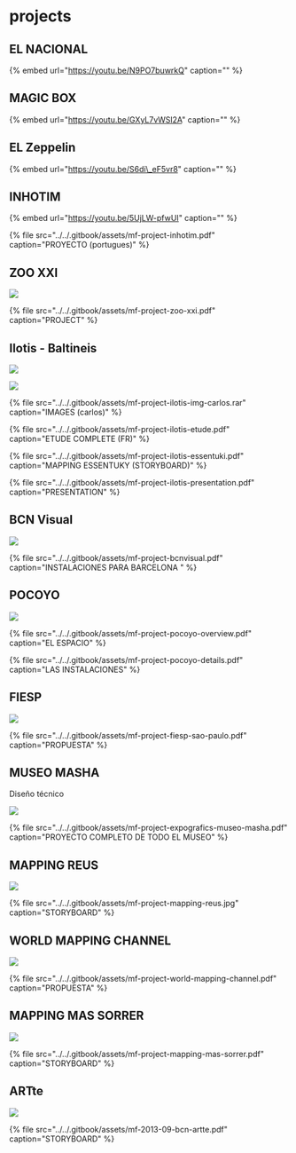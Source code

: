 # projects

## EL NACIONAL

{% embed url="https://youtu.be/N9PO7buwrkQ" caption="" %}

## MAGIC BOX

{% embed url="https://youtu.be/GXyL7vWSl2A" caption="" %}

## EL Zeppelin

{% embed url="https://youtu.be/S6di\_eF5vr8" caption="" %}

## INHOTIM

{% embed url="https://youtu.be/5UjLW-pfwUI" caption="" %}

{% file src="../../.gitbook/assets/mf-project-inhotim.pdf" caption="PROYECTO \(portugues\)" %}

## ZOO XXI

![](../../.gitbook/assets/mf-project-zoo-xxi.jpg)

{% file src="../../.gitbook/assets/mf-project-zoo-xxi.pdf" caption="PROJECT" %}

## Ilotis - Baltineis

![](../../.gitbook/assets/mf-project-ilotis-presentation-1-.png)

![](../../.gitbook/assets/mf-project-ilotis-presentation-2-.png)

{% file src="../../.gitbook/assets/mf-project-ilotis-img-carlos.rar" caption="IMAGES \(carlos\)" %}

{% file src="../../.gitbook/assets/mf-project-ilotis-etude.pdf" caption="ETUDE COMPLETE \(FR\)" %}

{% file src="../../.gitbook/assets/mf-project-ilotis-essentuki.pdf" caption="MAPPING ESSENTUKY \(STORYBOARD\)" %}

{% file src="../../.gitbook/assets/mf-project-ilotis-presentation.pdf" caption="PRESENTATION" %}

## BCN Visual

![](../../.gitbook/assets/mf-project-bcnvisual.jpg)

{% file src="../../.gitbook/assets/mf-project-bcnvisual.pdf" caption="INSTALACIONES PARA BARCELONA " %}

## POCOYO

![](../../.gitbook/assets/mf-project-pocoyo-overview.jpg)

{% file src="../../.gitbook/assets/mf-project-pocoyo-overview.pdf" caption="EL ESPACIO" %}

{% file src="../../.gitbook/assets/mf-project-pocoyo-details.pdf" caption="LAS INSTALACIONES" %}

## FIESP

![](../../.gitbook/assets/mf-project-fiesp-sao-paulo.jpg)

{% file src="../../.gitbook/assets/mf-project-fiesp-sao-paulo.pdf" caption="PROPUESTA" %}

## MUSEO MASHA

Diseño técnico

![](../../.gitbook/assets/mf-project-expografics-museo-masha.jpg)

{% file src="../../.gitbook/assets/mf-project-expografics-museo-masha.pdf" caption="PROYECTO COMPLETO DE TODO EL MUSEO" %}

## MAPPING REUS

![](../../.gitbook/assets/mf-project-mapping-reus%20%281%29.jpg)

{% file src="../../.gitbook/assets/mf-project-mapping-reus.jpg" caption="STORYBOARD" %}

## WORLD MAPPING CHANNEL

![](../../.gitbook/assets/mf-project-world-mapping-channel.jpg)

{% file src="../../.gitbook/assets/mf-project-world-mapping-channel.pdf" caption="PROPUESTA" %}

## MAPPING MAS SORRER

![](../../.gitbook/assets/mf-project-mapping-mas-sorrer.jpg)

{% file src="../../.gitbook/assets/mf-project-mapping-mas-sorrer.pdf" caption="STORYBOARD" %}

## ARTte

![](../../.gitbook/assets/mf-2013-09-bcn-artte.jpg)

{% file src="../../.gitbook/assets/mf-2013-09-bcn-artte.pdf" caption="STORYBOARD" %}

